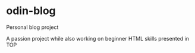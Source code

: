 # odin-blog
Personal blog project

A passion project while also working on beginner HTML skills presented in TOP

